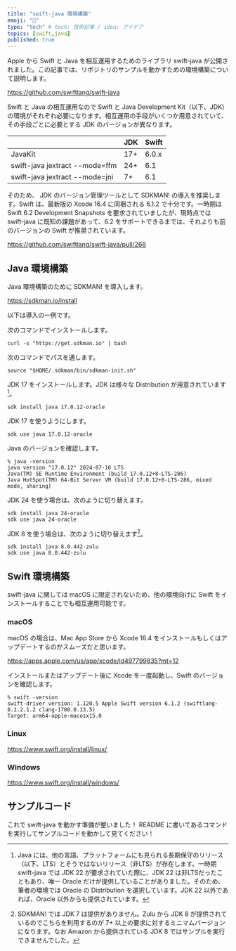 ```yaml
---
title: "swift-java 環境構築"
emoji: "🌱"
type: "tech" # tech: 技術記事 / idea: アイデア
topics: [swift,java]
published: true
---
```


Apple から Swift と Java を相互運用するためのライブラリ swift-java が公開されました。この記事では、リポジトリのサンプルを動かすための環境構築について説明します。

https://github.com/swiftlang/swift-java

Swift と Java の相互運用なので Swift と Java Development Kit（以下、JDK）の環境がそれぞれ必要になります。相互運用の手段がいくつか用意されていて、その手段ごとに必要とする JDK のバージョンが異なります。

| | JDK | Swift |
| - | - | - |
| JavaKit | 17+ | 6.0.x |
| swift-java jextract --mode=ffm | 24+ | 6.1 |
| swift-java jextract --mode=jni | 7+ | 6.1 |

そのため、 JDK のバージョン管理ツールとして SDKMAN! の導入を推奨します。Swift は、最新版の Xcode 16.4 に同梱される 6.1.2 で十分です。一時期は Swift 6.2 Development Snapshots を要求されていましたが、現時点では swift-java に既知の課題があって、6.2 をサポートできるまでは、それよりも前のバージョンの Swift が推奨されています。

https://github.com/swiftlang/swift-java/pull/266

## Java 環境構築

Java 環境構築のために SDKMAN! を導入します。

https://sdkman.io/install

以下は導入の一例です。

次のコマンドでインストールします。

```
curl -s "https://get.sdkman.io" | bash
```

次のコマンドでパスを通します。

```
source "$HOME/.sdkman/bin/sdkman-init.sh"
```

JDK 17 をインストールします。JDK は様々な Distribution が用意されています[^java-distribution]。

[^java-distribution]: Java には、他の言語、プラットフォームにも見られる長期保守のリリース（以下、LTS）とそうではないリリース（非LTS）が存在します。一時期 swift-java では JDK 22 が要求されていた際に、JDK 22 は非LTSだったこともあり、唯一 Oracle だけが提供していることがありました。そのため、筆者の環境では Oracle の Distribution を選択しています。JDK 22 以外であれば、Oracle 以外からも提供されています。

```
sdk install java 17.0.12-oracle
```

JDK 17 を使うようにします。

```
sdk use java 17.0.12-oracle
```

Java のバージョンを確認します。

```
% java -version
java version "17.0.12" 2024-07-16 LTS
Java(TM) SE Runtime Environment (build 17.0.12+8-LTS-286)
Java HotSpot(TM) 64-Bit Server VM (build 17.0.12+8-LTS-286, mixed mode, sharing)
```

JDK 24 を使う場合は、次のように切り替えます。

```
sdk install java 24-oracle
sdk use java 24-oracle
```

JDK 8 を使う場合は、次のように切り替えます[^jdk-8]。

```
sdk install java 8.0.442-zulu
sdk use java 8.0.442-zulu
```

[^jdk-8]: SDKMAN! では JDK 7 は提供がありません。Zulu から JDK 8 が提供されているのでこちらを利用するのが 7+ 以上の要求に対するミニマムバージョンになります。なお Amazon から提供されている JDK 8 ではサンプルを実行できませんでした。

## Swift 環境構築
swift-java に関しては macOS に限定されないため、他の環境向けに Swift をインストールすることでも相互運用可能です。

### macOS

macOS の場合は、Mac App Store から Xcode 16.4 をインストールもしくはアップデートするのがスムーズだと思います。

https://apps.apple.com/us/app/xcode/id497799835?mt=12

インストールまたはアップデート後に Xcode を一度起動し、Swift のバージョンを確認します。

```
% swift -version
swift-driver version: 1.120.5 Apple Swift version 6.1.2 (swiftlang-6.1.2.1.2 clang-1700.0.13.5)
Target: arm64-apple-macosx15.0
```
### Linux
https://www.swift.org/install/linux/

### Windows
https://www.swift.org/install/windows/

## サンプルコード

これで swift-java を動かす準備が整いました！
README に書いてあるコマンドを実行してサンプルコードを動かして見てください！
